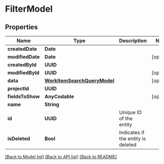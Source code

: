 # FilterModel

## Properties
Name | Type | Description | Notes
------------ | ------------- | ------------- | -------------
**createdDate** | **Date** |  | 
**modifiedDate** | **Date** |  | [optional] 
**createdById** | **UUID** |  | 
**modifiedById** | **UUID** |  | [optional] 
**data** | [**WorkItemSearchQueryModel**](WorkItemSearchQueryModel.md) |  | [optional] 
**projectId** | **UUID** |  | 
**fieldsToShow** | **AnyCodable** |  | [optional] 
**name** | **String** |  | 
**id** | **UUID** | Unique ID of the entity | 
**isDeleted** | **Bool** | Indicates if the entity is deleted | 

[[Back to Model list]](../README.md#documentation-for-models) [[Back to API list]](../README.md#documentation-for-api-endpoints) [[Back to README]](../README.md)


